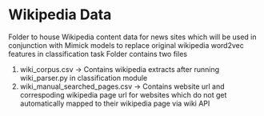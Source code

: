 # Wikipedia Data

Folder to house Wikipedia content data for news sites which will be used in conjunction with Mimick models to replace original wikipedia word2vec features in classification task
Folder contains two files
1. wiki_corpus.csv -> Contains wikipedia extracts after running wiki_parser.py in classification module
2. wiki_manual_searched_pages.csv -> Contains website url and correspoding wikipedia page url for websites which do not get automatically mapped to their wikipedia page via wiki API
